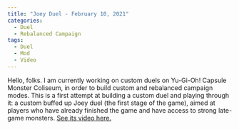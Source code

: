 ```yaml
---
title: "Joey Duel - February 10, 2021"
categories:
  - Duel
  - Rebalanced Campaign
tags:
  - Duel
  - Mod
  - Video
---
```


Hello, folks. I am currently working on custom duels on Yu-Gi-Oh! Capsule Monster Coliseum, in order to build custom and rebalanced campaign modes. This is a first attempt at building a custom duel and playing through it: a custom buffed up Joey duel (the first stage of the game), aimed at players who have already finished the game and have access to strong late-game monsters. [See its video here.](https://www.youtube.com/watch?v=9V6-7aWR4sA)
